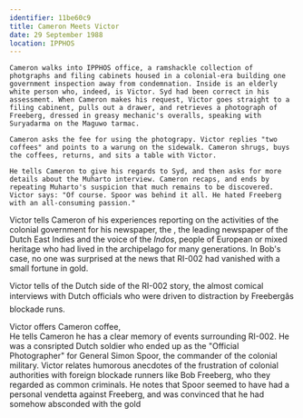 ```yaml
---
identifier: 11be60c9
title: Cameron Meets Victor
date: 29 September 1988 
location: IPPHOS
---
```


``` synopsis
Cameron walks into IPPHOS office, a ramshackle collection of photgraphs and filing cabinets housed in a colonial-era building one government inspection away from condemnation. Inside is an elderly white person who, indeed, is Victor. Syd had been correct in his assessment. When Cameron makes his request, Victor goes straight to a filing cabinent, pulls out a drawer, and retrieves a photograph of Freeberg, dressed in greasy mechanic's overalls, speaking with Suryadarma on the Maguwo tarmac. 

Cameron asks the fee for using the photograpy. Victor replies "two coffees" and points to a warung on the sidewalk. Cameron shrugs, buys the coffees, returns, and sits a table with Victor.  

He tells Cameron to give his regards to Syd, and then asks for more details about the Muharto interview. Cameron recaps, and ends by repeating Muharto's suspicion that much remains to be discovered. Victor says: "Of course. Spoor was behind it all. He hated Freeberg with an all-consuming passion."

```

Victor tells Cameron of his experiences reporting
on the activities of the colonial government for his newspaper, the ,
the leading newspaper of the Dutch East Indies and the voice of the
*Indos*, people of European or mixed heritage who had lived in the
archipelago for many generations. In Bob's case, no one was surprised at
the news that RI-002 had vanished with a small fortune in gold.

Victor tells of the Dutch side of the RI-002 story, the almost
comical interviews with Dutch officials who were driven to
distraction by Freebergâs blockade runs.

Victor offers Cameron coffee,  
He tells Cameron he has a clear memory of events surrounding RI-002. He was a consripted Dutch soldier who ended up as the "Official Photographer" for General Simon Spoor, the commander of the colonial military. Victor relates humorous anecdotes of the frustration of colonial authorities with foreign blockade runners like Bob Freeberg, who they regarded as common criminals. He notes that Spoor seemed to have had a personal vendetta against Freeberg, and was convinced that he had somehow absconded with the gold 